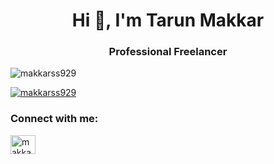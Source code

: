 <h1 align="center">Hi 👋, I'm Tarun Makkar</h1>
<h3 align="center">Professional Freelancer</h3>

<p align="left"> <img src="https://komarev.com/ghpvc/?username=makkarss929&label=Profile%20views&color=0e75b6&style=flat" alt="makkarss929" /> </p>

<p align="left"> <a href="https://github.com/ryo-ma/github-profile-trophy"><img src="https://github-profile-trophy.vercel.app/?username=makkarss929" alt="makkarss929" /></a> </p>

<h3 align="left">Connect with me:</h3>
<p align="left">
<a href="https://linkedin.com/in/makkarss929" target="blank"><img align="center" src="https://raw.githubusercontent.com/rahuldkjain/github-profile-readme-generator/master/src/images/icons/Social/linked-in-alt.svg" alt="makkarss929" height="30" width="40" /></a>
</p>


